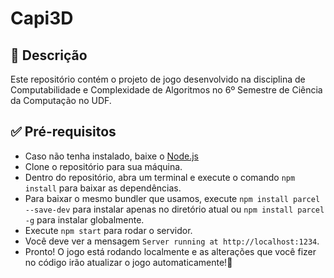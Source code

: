 # Capi3D

## 📜 Descrição
Este repositório contém o projeto de jogo desenvolvido na disciplina de Computabilidade e Complexidade de Algoritmos no 6º Semestre de Ciência da Computação no UDF.

## ✅ Pré-requisitos
- Caso não tenha instalado, baixe o [Node.js](https://nodejs.org)
- Clone o repositório para sua máquina.
- Dentro do repositório, abra um terminal e execute o comando `npm install` para baixar as dependências.
- Para baixar o mesmo bundler que usamos, execute `npm install parcel --save-dev` para instalar apenas no diretório atual ou `npm install parcel -g` para instalar globalmente.
- Execute `npm start` para rodar o servidor.
- Você deve ver a mensagem `Server running at http://localhost:1234`.
- Pronto! O jogo está rodando localmente e as alterações que você fizer no código irão atualizar o jogo automaticamente!🚀
